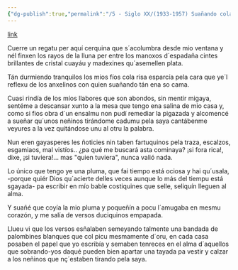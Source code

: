 ```yaml
---
{"dg-publish":true,"permalink":"/5 - Siglo XX/(1933-1957) Suañando cola pluma/","tags":["#Siglo_20","central","María_Balbín_de_Rodríguez","escrito","Caravia","poema"]}
---
```


[link](https://asturies.com/sites/default/files/escritores/maria_balbin_suannando_pluma_0.txt)

Cuerre un regatu per aquí cerquina
que s´acolumbra desde mio ventana
y nél finxen los rayos de la lluna
per entre los manoxos d´espadaña
cintes brillantes de cristal cuayáu
y madexines qu´asemellen plata.

Tán durmiendo tranquilos los mios fíos
cola risa esparcía pela cara
que ye´l reflexu de los anxelinos
con quien suañando tán ena so cama.

Cuasi rindía de los míos llabores
que son abondos, sin mentir migaya,
sentéme a descansar xunto a la mesa
que tengo ena salina de mio casa
y, como si fios obra d´un ensalmu
non pudí remediar la pigazada
y alcomencé a sueñar qu´unos neñinos
tirándome cadumu pela saya
cantábenme veyures a la vez
quitándose unu al otru la palabra.

Nun eren gayasperes les ñoticies
nin taben fartuquinos pela  traza,
escalzos, esgamiaos, mal vistíos..
¿pa qué me buscará asta cominaya?
¡si fora rica!, dixe, ¡si tuviera!...
mas "quien tuviera", nunca valió nada.

Lo único que tengo ye una pluma,
que fai tiempo está ociosa y hai qu´usala,
-porque quiér Dios qu´acierte delles veces
aunque lo más del tiempu está sgayada-
pa escribir en mío bable costiquines
que selle, seliquín lleguen al alma.

Y suañé que coyía la mio pluma
y poqueñín a pocu l´amugaba
en mesmu corazón, y me salía
de versos duciquinos empapada.

Llueu vi que los versos esñalaben
semeyando talmente una bandada
de palombines blanques que col picu
mesmamente d´oru, en cada casa
posaben el papel que yo escribía
y semaben tenreces en el alma
d´aquellos que sobrando-yos daqué
pueden bien apartar una tayada
pa vestir y calzar a los neñinos
que nç´estaben tirando pela saya.